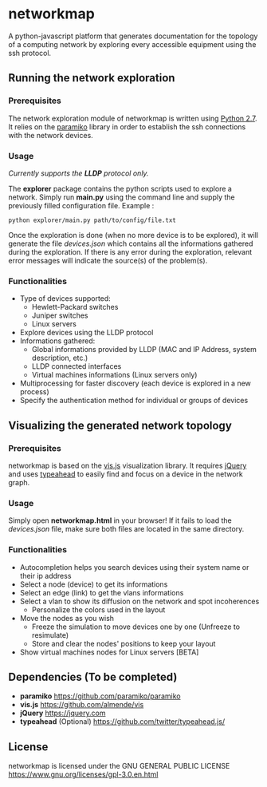 # networkmap #

A python-javascript platform that generates documentation for the topology of a computing network by exploring every accessible equipment using the ssh protocol.

## Running the network exploration ##

### Prerequisites ###
The network exploration module of networkmap is written using [Python 2.7](http://www.python.org/). It relies on the [paramiko](https://github.com/paramiko/paramiko) library in order to establish the ssh connections with the network devices.

### Usage ###

*Currently supports the **LLDP** protocol only.*

The **explorer** package contains the python scripts used to explore a network. Simply run **main.py** using the command line and supply the previously filled configuration file. Example :

    python explorer/main.py path/to/config/file.txt

Once the exploration is done (when no more device is to be explored), it will generate the file *devices.json* which contains all the informations gathered during the exploration. If there is any error during the exploration, relevant error messages will indicate the source(s) of the problem(s).

### Functionalities ###
* Type of devices supported:
    * Hewlett-Packard switches
    * Juniper switches
    * Linux servers
* Explore devices using the LLDP protocol
* Informations gathered:
    * Global informations provided by LLDP (MAC and IP Address, system description, etc.)
    * LLDP connected interfaces
    * Virtual machines informations (Linux servers only)
* Multiprocessing for faster discovery (each device is explored in a new process)
* Specify the authentication method for individual or groups of devices

## Visualizing the generated network topology ##

### Prerequisites ###
networkmap is based on the [vis.js](https://github.com/almende/vis) visualization library. It requires [jQuery](https://jquery.com) and uses [typeahead](https://github.com/twitter/typeahead.js/) to easily find and focus on a device in the network graph.

### Usage ###
Simply open **networkmap.html** in your browser! If it fails to load the *devices.json* file, make sure both files are located in the same directory.

### Functionalities ###
* Autocompletion helps you search devices using their system name or their ip address
* Select a node (device) to get its informations
* Select an edge (link) to get the vlans informations
* Select a vlan to show its diffusion on the network and spot incoherences
    * Personalize the colors used in the layout
* Move the nodes as you wish
    * Freeze the simulation to move devices one by one (Unfreeze to resimulate)
    * Store and clear the nodes' positions to keep your layout
* Show virtual machines nodes for Linux servers [BETA]

## Dependencies (To be completed) ##

* **paramiko** https://github.com/paramiko/paramiko
* **vis.js** https://github.com/almende/vis
* **jQuery** https://jquery.com
* **typeahead** (Optional) https://github.com/twitter/typeahead.js/

## License ##

networkmap is licensed under the GNU GENERAL PUBLIC LICENSE https://www.gnu.org/licenses/gpl-3.0.en.html
